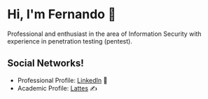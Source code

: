 # Hi, I'm Fernando 👋

<!--
**nandohdc/nandohdc** is a ✨ _special_ ✨ repository because its `README.md` (this file) appears on your GitHub profile.

Here are some ideas to get you started:

- 🔭 I’m currently working on ...
- 🌱 I’m currently learning ...
- 👯 I’m looking to collaborate on ...
- 🤔 I’m looking for help with ...
- 💬 Ask me about ...
- 📫 How to reach me: ...
- 😄 Pronouns: ...
- ⚡ Fun fact: ...
-->

Professional and enthusiast in the area of ​​Information Security with experience in penetration testing (pentest).

## Social Networks!
- Professional Profile: <a href="https://www.linkedin.com/in/fernandohomemdacosta/">LinkedIn</a> 💼
- Academic Profile: <a href="http://lattes.cnpq.br/1341398490665948">Lattes</a> ✍
